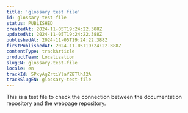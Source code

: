```yaml
---
title: 'glossary test file'
id: glossary-test-file
status: PUBLISHED
createdAt: 2024-11-05T19:24:22.388Z
updatedAt: 2024-11-05T19:24:22.388Z
publishedAt: 2024-11-05T19:24:22.388Z
firstPublishedAt: 2024-11-05T19:24:22.388Z
contentType: trackArticle
productTeam: Localization
slugEN: glossary-test-file
locale: en
trackId: 5PxyAgZrtiYlaYZBTlhJ2A
trackSlugEN: glossary-test-file
---
```


This is a test file to check the connection between the documentation repository and the webpage repository.